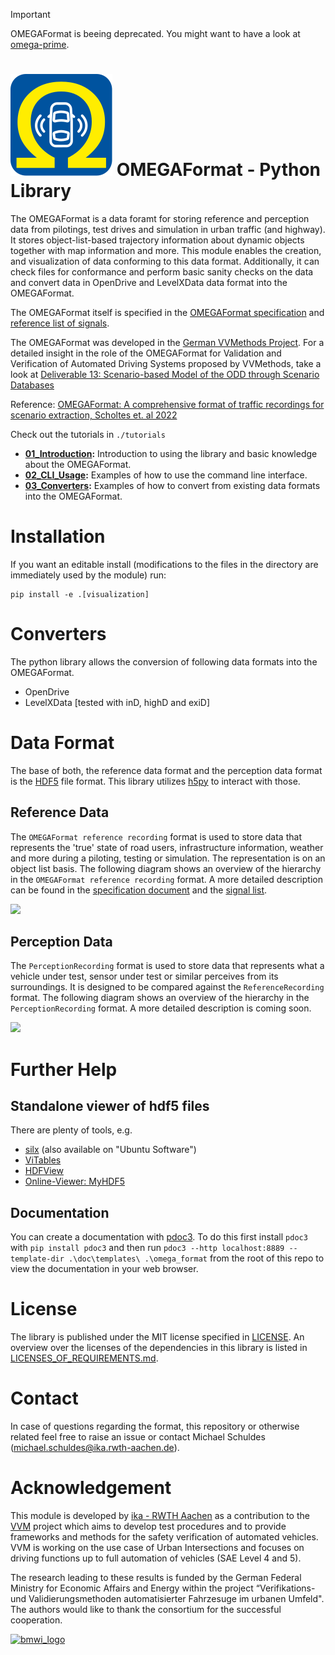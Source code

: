 > [!IMPORTANT]
> OMEGAFormat is beeing deprecated. You might want to have a look at [omega-prime](https://github.com/ika-rwth-aachen.de/omega-prime).

# ![](./omega_format/visualization/ui/icon.svg) OMEGAFormat - Python Library
The OMEGAFormat is a data foramt for storing reference and perception data from pilotings, test drives and simulation in urban traffic (and highway). It stores object-list-based trajectory information about dynamic objects together with map information and more. This module enables the creation, and visualization of data conforming to this data format. Additionally, it can check files for conformance and perform basic sanity checks on the data and convert data in OpenDrive and LevelXData data format into the OMEGAFormat.

The OMEGAFormat itself is specified in the [OMEGAFormat specification](doc/specification.md) and [reference list of signals](doc/signal_list_reference.md).

The OMEGAFormat was developed in the [German VVMethods Project](https://www.vvm-projekt.de). For a detailed insight in the role of the OMEGAFormat for Validation and Verification of Automated Driving Systems proposed by VVMethods, take a look at [Deliverable 13: Scenario-based Model of the ODD through Scenario Databases](https://www.vvm-projekt.de/securedl/sdl-eyJ0eXAiOiJKV1QiLCJhbGciOiJIUzI1NiJ9.eyJpYXQiOjE3Mzg1NzcxNjcsImV4cCI6MTczODY2NzE2NywidXNlciI6MCwiZ3JvdXBzIjpbMCwtMV0sImZpbGUiOiJmaWxlYWRtaW4vdXNlcl91cGxvYWQvUGFwZXJzL0RlbGl2ZXJhYmxlMTMtU2NlbmFyaW8tYmFzZWRfTW9kZWxfb2ZfdGhlX09ERF90aHJvdWdoX1NjZW5hcmlvX0RhdGFiYXNlcy5wZGYiLCJwYWdlIjoyM30.gHKKVt8Ufaw54lPVu6UJAPucRkbHn822glI80KZPD0E/Deliverable13-Scenario-based_Model_of_the_ODD_through_Scenario_Databases.pdf)


Reference: [OMEGAFormat: A comprehensive format of traffic recordings for scenario extraction, Scholtes et. al 2022](https://scholar.google.com/scholar?cluster=11817504218720105408)

Check out the tutorials in `./tutorials`
- **[01_Introduction](tutorials/01_Introduction.ipynb):** Introduction to using the library and basic knowledge about the OMEGAFormat.
- **[02_CLI_Usage](tutorials/02_CLI_Usage.ipynb):** Examples of how to use the command line interface.
- **[03_Converters](tutorials/03_Converters.ipynb):** Examples of how to convert from existing data formats into the OMEGAFormat.

# Installation
If you want an editable install (modifications to the files in the directory are immediately used by the module) run:
```
pip install -e .[visualization]
```

# Converters
The python library allows the conversion of following data formats into the OMEGAFormat.

- OpenDrive
- LevelXData [tested with inD, highD and exiD]

# Data Format
The base of both, the reference data format and the perception data format is the [HDF5](https://www.hdfgroup.org/solutions/hdf5) file format. This library utilizes [h5py](https://www.h5py.org/) to interact with those.

## Reference Data
The `OMEGAFormat reference recording` format is used to store data that represents the 'true' state of road users, infrastructure information, weather and more during a piloting, testing or simulation. The representation is on an object list basis.
The following diagram shows an overview of the hierarchy in the `OMEGAFormat reference recording` format. A more detailed description can be found in the [specification document](./doc/specification.md) and the [signal list](./doc/signal_list_reference.md).

![](./reference_hierarchy.PNG)

## Perception Data
The `PerceptionRecording` format is used to store data that represents what a vehicle under test, sensor under test or similar perceives from its surroundings. It is designed to be compared against the `ReferenceRecording` format. The following diagram shows an overview of the hierarchy in the `PerceptionRecording` format. A more detailed description is coming soon.

![](./perception_hierarchy.PNG)



# Further Help
## Standalone viewer of hdf5 files

There are plenty of tools, e.g.
- [silx](http://www.silx.org/doc/silx/latest/install.html) (also available on "Ubuntu Software")
- [ViTables](https://vitables.org/)
- [HDFView](https://www.hdfgroup.org/download-hdfview/)
- [Online-Viewer: MyHDF5](https://myhdf5.hdfgroup.org/)


## Documentation
 You can create a documentation with [pdoc3](https://pdoc3.github.io/pdoc/). To do this first install `pdoc3` with `pip install pdoc3` and then run `pdoc3 --http localhost:8889 --template-dir .\doc\templates\ .\omega_format` from the root of this repo to view the documentation in your web browser.

# License
The library is published under the MIT license specified in [LICENSE](./LICENSE). An overview over the licenses of the dependencies in this library is listed in [LICENSES_OF_REQUIREMENTS.md](./LICENSES_OF_REQUIREMENTS.md).

# Contact
In case of questions regarding the format, this repository or otherwise related feel free to raise an issue or contact Michael Schuldes (michael.schuldes@ika.rwth-aachen.de).

# Acknowledgement
This module is developed by [ika - RWTH Aachen](https://www.ika.rwth-aachen.de/de/) as a contribution to the [VVM](https://www.vvm-projekt.de/projekt) project which aims to develop test procedures and to provide frameworks and methods for the safety verification of automated vehicles. VVM is working on the use case of Urban Intersections and focuses on driving functions up to full automation of vehicles (SAE Level 4 and 5).

The research leading to these results is funded by the German Federal Ministry for Economic Affairs and Energy within the project “Verifikations- und Validierungsmethoden automatisierter Fahrzesuge im urbanen Umfeld". The authors would like to thank the consortium for the successful cooperation. 

<a href='https://www.bmwi.de/Navigation/EN/Home/home.html'><img src="bmwi_logo.gif" alt="bmwi_logo" height="200"/></a>
